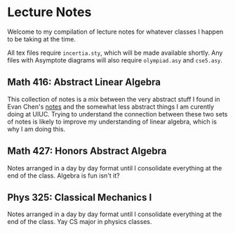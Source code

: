 # Lecture Notes
Welcome to my compilation of lecture notes for whatever classes I happen
to be taking at the time.

All tex files require `incertia.sty`, which will be made available
shortly. Any files with Asymptote diagrams will also require
`olympiad.asy` and `cse5.asy`.

## Math 416: Abstract Linear Algebra
This collection of notes is a mix between the very abstract stuff I
found in Evan Chen's
[notes](https://dl.dropboxusercontent.com/content_link/PgKMScSDrHVh5b1EWKe8qv77pZtX5tnpAmSSHETRylkHmWSYrAUtAq3b8Wxv5QgT?dl=1)
and the somewhat less abstract things I am curently doing at UIUC.
Trying to understand the connection between these two sets of notes is
likely to improve my understanding of linear algebra, which is why I am
doing this.

## Math 427: Honors Abstract Algebra
Notes arranged in a day by day format until I consolidate everything at
the end of the class. Algebra is fun isn't it?

## Phys 325: Classical Mechanics I
Notes arranged in a day by day format until I consolidate everything at
the end of the class. Yay CS major in physics classes.
